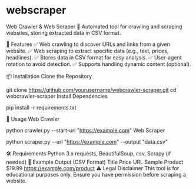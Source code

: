 # webscraper
Web Crawler & Web Scraper
🚀 Automated tool for crawling and scraping websites, storing extracted data in CSV format.

📌 Features
✅ Web crawling to discover URLs and links from a given website.
✅ Web scraping to extract specific data (e.g., text, prices, headlines).
✅ Stores data in CSV format for easy analysis.
✅ User-agent rotation to avoid detection.
✅ Supports handling dynamic content (optional).

📦 Installation
Clone the Repository


git clone https://github.com/yourusername/webcrawler-scraper.git
cd webcrawler-scraper
Install Dependencies

pip install -r requirements.txt

🔧 Usage
Web Crawler

python crawler.py --start-url "https://example.com"
Web Scraper

python scraper.py --url "https://example.com" --output "data.csv"

🛠️ Requirements
Python 3.x
requests, BeautifulSoup, csv, Scrapy (if needed)
📝 Example Output (CSV Format)
Title	Price	URL
Sample Product	$19.99	https://example.com/product
⚠️ Legal Disclaimer
This tool is for educational purposes only. Ensure you have permission before scraping a website.
